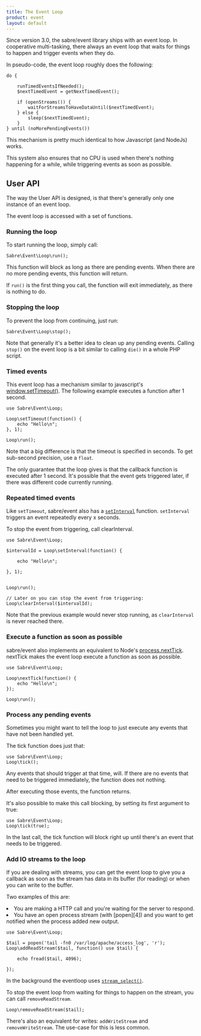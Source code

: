 ```yaml
---
title: The Event Loop
product: event
layout: default
---
```


Since version 3.0, the sabre/event library ships with an event loop. In
cooperative multi-tasking, there always an event loop that waits for things
to happen and trigger events when they do.

In pseudo-code, the event loop roughly does the following:

    do {

        runTimedEventsIfNeeded();
        $nextTimedEvent = getNextTimedEvent();

        if (openStreams()) {
            waitForStreamsToHaveDataUntil($nextTimedEvent);
        } else {
            sleep($nextTimedEvent);
        }
    } until (noMorePendingEvents())

This mechanism is pretty much identical to how Javascript (and NodeJs) works.

This system also ensures that no CPU is used when there's nothing happening
for a while, while triggering events as soon as possible.

User API
--------

The way the User API is designed, is that there's generally only one instance
of an event loop.

The event loop is accessed with a set of functions.

### Running the loop

To start running the loop, simply call:

    Sabre\Event\Loop\run();

This function will block as long as there are pending events. When there are
no more pending events, this function will return.

If `run()` is the first thing you call, the function will exit immediately, as
there is nothing to do.

### Stopping the loop

To prevent the loop from continuing, just run:

    Sabre\Event\Loop\stop();

Note that generally it's a better idea to clean up any pending events. Calling
`stop()` on the event loop is a bit similar to calling `die()` in a whole PHP
script.

### Timed events

This event loop has a mechanism similar to javascript's
[window.setTimeout()][1]. The following example executes a function after
1 second.

    use Sabre\Event\Loop;

    Loop\setTimeout(function() {
        echo "Hello\n";
    }, 1);

    Loop\run();

Note that a big difference is that the timeout is specified in seconds. To get
sub-second precision, use a `float`.

The only guarantee that the loop gives is that the callback function is executed
after 1 second. It's possible that the event gets triggered later, if there was
different code currently running.


### Repeated timed events

Like `setTimeout`, sabre/event also has a [`setInterval`][2] function.
`setInterval` triggers an event repeatedly every x seconds.

To stop the event from triggering, call clearInterval.

    use Sabre\Event\Loop;

    $intervalId = Loop\setInterval(function() {

        echo "Hello\n";

    }, 1);


    Loop\run();

    // Later on you can stop the event from triggering:
    Loop\clearInterval($intervalId);

Note that the previous example would never stop running, as `clearInterval` is
never reached there.

### Execute a function as soon as possible

sabre/event also implements an equivalent to Node's [process.nextTick][3].
nextTick makes the event loop execute a function as soon as possible.

    use Sabre\Event\Loop;

    Loop\nextTick(function() {
        echo "Hello\n";
    });

    Loop\run();

### Process any pending events

Sometimes you might want to tell the loop to just execute any events that have
not been handled yet.

The tick function does just that:

    use Sabre\Event\Loop;
    Loop\tick();

Any events that should trigger at that time, will. If there are no events that
need to be triggered immediately, the function does not nothing.

After executing those events, the function returns.

It's also possible to make this call blocking, by setting its first argument
to true:

    use Sabre\Event\Loop;
    Loop\tick(true);

In the last call, the tick function will block right up until there's an event
that needs to be triggered.

### Add IO streams to the loop

If you are dealing with streams, you can get the event loop to give you a
callback as soon as the stream has data in its buffer (for reading) or when
you can write to the buffer.

Two examples of this are:

<li>You are making a HTTP call and you're waiting for the server to respond.</li>
<li>You have an open process stream (with [popen][4]) and you want to get notified when the process added new output.</li>


    use Sabre\Event\Loop;

    $tail = popen('tail -fn0 /var/log/apache/access_log', 'r');
    Loop\addReadStream($tail, function() use $tail) {

        echo fread($tail, 4096);

    });

In the background the eventloop uses [`stream_select()`][5].

To stop the event loop from waiting for things to happen on the stream, you
can call `removeReadStream`.

    Loop\removeReadStream($tail);

There's also an equivalent for writes: `addWriteStream` and
`removeWriteStream`. The use-case for this is less common.


[1]: https://developer.mozilla.org/en-US/docs/Web/API/WindowTimers/setTimeout
[2]: https://developer.mozilla.org/en-US/docs/Web/API/WindowTimers/setInterval
[3]: https://nodejs.org/api/process.html#process_process_nexttick_callback_arg
[4]: http://php.net/manual/en/function.popen.php
[5]: http://php.net/manual/en/function.stream-select.php
